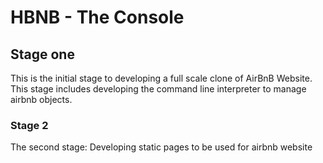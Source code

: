 <!DOCTYPE html>
<html lang="en">
<head>
    <meta charset="UTF-8">
    <meta name="viewport" content="width=device-width, initial-scale=1.0">
    <title>hbnb_console<hbn_console</title>
</head>
<body>
    <h1>HBNB - The Console</h1>

<h2>Stage one</h2>
    <p>This is the initial stage to developing a full scale clone of AirBnB Website. This stage includes developing the command line interpreter to manage airbnb objects.</p>

<h3>Stage 2</h3>

<p>The second stage: Developing static pages to be used for airbnb website</p>
</body>
</html>
